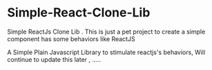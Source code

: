 # Simple-React-Clone-Lib
Simple ReactJs Clone Lib . 
This is just a pet project to create a simple component has some behaviors like ReactJS

A Simple Plain Javascript Library to stimulate reactjs's behaviors, 
Will continue to update this later , ..... 

